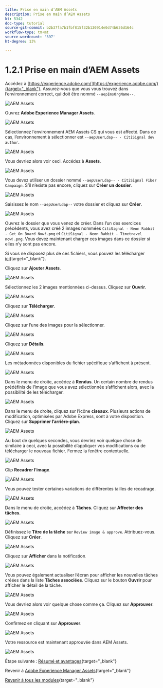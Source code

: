 ```yaml
---
title: Prise en main d’AEM Assets
description: Prise en main d’AEM Assets
kt: 5342
doc-type: tutorial
source-git-commit: b2b37fa7b1fbf815f32b130914e0d74b636d164c
workflow-type: tm+mt
source-wordcount: '397'
ht-degree: 13%

---
```


# 1.2.1 Prise en main d’AEM Assets

Accédez à [https://experience.adobe.com/](https://experience.adobe.com/){target="_blank"}. Assurez-vous que vous vous trouvez dans l’environnement correct, qui doit être nommé `--aepImsOrgName--`.

![AEM Assets](./images/aemassets0.png)

Ouvrez **Adobe Experience Manager Assets**.

![AEM Assets](./images/aemassets1.png)

Sélectionnez l’environnement AEM Assets CS qui vous est affecté. Dans ce cas, l’environnement à sélectionner est `--aepUserLdap-- - CitiSignal dev author`.

![AEM Assets](./images/aemassets2.png)

Vous devriez alors voir ceci. Accédez à **Assets**.

![AEM Assets](./images/aemassets3.png)

Vous devez utiliser un dossier nommé `--aepUserLdap-- - CitiSignal Fiber Campaign`. S’il n’existe pas encore, cliquez sur **Créer un dossier**.

![AEM Assets](./images/aemassets4.png)

Saisissez le nom `--aepUserLdap--` votre dossier et cliquez sur **Créer**.

![AEM Assets](./images/aemassets5.png)

Ouvrez le dossier que vous venez de créer. Dans l’un des exercices précédents, vous avez créé 2 images nommées `CitiSignal - Neon Rabbit - Get On Board Now!.png` et `CitiSignal - Neon Rabbit - Timetravel now!.png`. Vous devez maintenant charger ces images dans ce dossier si elles n’y sont pas encore.

Si vous ne disposez plus de ces fichiers, vous pouvez les télécharger [ici](./images/CitiSignal_Neon_Rabbit.zip){target="_blank"}.

Cliquez sur **Ajouter Assets**.

![AEM Assets](./images/aemassets6.png)

Sélectionnez les 2 images mentionnées ci-dessus. Cliquez sur **Ouvrir**.

![AEM Assets](./images/aemassets7.png)

Cliquez sur **Télécharger**.

![AEM Assets](./images/aemassets8.png)

Cliquez sur l’une des images pour la sélectionner.

![AEM Assets](./images/aemassets9.png)

Cliquez sur **Détails**.

![AEM Assets](./images/aemassets10.png)

Les métadonnées disponibles du fichier spécifique s’affichent à présent.

![AEM Assets](./images/aemassets11.png)

Dans le menu de droite, accédez à **Rendus**. Un certain nombre de rendus prédéfinis de l’image que vous avez sélectionnée s’affichent alors, avec la possibilité de les télécharger.

![AEM Assets](./images/aemassets12.png)

Dans le menu de droite, cliquez sur l’icône **ciseaux**. Plusieurs actions de modification, optimisées par Adobe Express, sont à votre disposition. Cliquez sur **Supprimer l’arrière-plan**.

![AEM Assets](./images/aemassets13.png)

Au bout de quelques secondes, vous devriez voir quelque chose de similaire à ceci, avec la possibilité d’appliquer vos modifications ou de télécharger le nouveau fichier. Fermez la fenêtre contextuelle.

![AEM Assets](./images/aemassets14.png)

Clip **Recadrer l’image**.

![AEM Assets](./images/aemassets15.png)

Vous pouvez tester certaines variations de différentes tailles de recadrage.

![AEM Assets](./images/aemassets16.png)

Dans le menu de droite, accédez à **Tâches**. Cliquez sur **Affecter des tâches**.

![AEM Assets](./images/aemassets17.png)

Définissez le **Titre de la tâche** sur `Review image & approve`. Attribuez-vous. Cliquez sur **Créer**.

![AEM Assets](./images/aemassets18.png)

Cliquez sur **Afficher** dans la notification.

![AEM Assets](./images/aemassets19.png)

Vous pouvez également actualiser l’écran pour afficher les nouvelles tâches créées dans la liste **Tâches associées**. Cliquez sur le bouton **Ouvrir** pour afficher le détail de la tâche.

![AEM Assets](./images/aemassets20.png)

Vous devriez alors voir quelque chose comme ça. Cliquez sur **Approuver**.

![AEM Assets](./images/aemassets21.png)

Confirmez en cliquant sur **Approuver**.

![AEM Assets](./images/aemassets22.png)

Votre ressource est maintenant approuvée dans AEM Assets.

![AEM Assets](./images/aemassets23.png)

Étape suivante : [Résumé et avantages](./summary.md){target="_blank"}

Revenir à [Adobe Experience Manager Assets](./aemassets.md){target="_blank"}

[Revenir à tous les modules](./../../../overview.md){target="_blank"}
